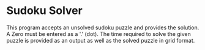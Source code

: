 # Sudoku Solver
This program accepts an unsolved sudoku puzzle and provides the solution.  A Zero must be entered as a '.' (dot). The time required to solve the given puzzle is provided as an output as well as the solved puzzle in grid format.
